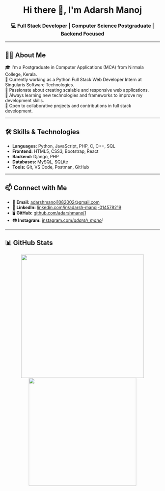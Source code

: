 <h1 align="center">Hi there 👋, I'm Adarsh Manoj</h1>
<h3 align="center">💻 Full Stack Developer | Computer Science Postgraduate | Backend Focused</h3>

---

## 🧑‍💻 About Me

🎓 I'm a Postgraduate in Computer Applications (MCA) from Nirmala College, Kerala.  
💼 Currently working as a Python Full Stack Web Developer Intern at Singularis Software Technologies.  
🚀 Passionate about creating scalable and responsive web applications.  
🌱 Always learning new technologies and frameworks to improve my development skills.  
🤝 Open to collaborative projects and contributions in full stack development.

---

## 🛠️ Skills & Technologies

- **Languages:** Python, JavaScript, PHP, C, C++, SQL  
- **Frontend:** HTML5, CSS3, Bootstrap, React  
- **Backend:** Django, PHP  
- **Databases:** MySQL, SQLite  
- **Tools:** Git, VS Code, Postman, GitHub

---

## 📫 Connect with Me

- 📧 **Email:** adarshmanoj1082002@gmail.com  
- 💼 **LinkedIn:** [linkedin.com/in/adarsh-manoj-014578219](https://linkedin.com/in/adarsh-manoj-014578219)  
- 🖥️ **GitHub:** [github.com/adarshmanoj1](https://github.com/adarshmanoj1)  
- 📷 **Instagram:** [instagram.com/_adarsh_manoj_](https://instagram.com/_adarsh_manoj_)  

---

## 📊 GitHub Stats

<p align="center">
  <img src="https://github-readme-stats.vercel.app/api?username=adarshmanoj1&show_icons=true&theme=default" width="400" />
  <img src="https://github-readme-stats.vercel.app/api/top-langs/?username=adarshmanoj1&layout=compact&theme=default" width="350" />
</p>

